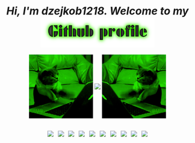 <div align="center">
<h1><i aling="bottom">Hi, I'm dzejkob1218. Welcome to my </i> <img height="80" src="title2.png" align="center"/> </h1> 
  </div>

<div align="center">
   <img align="center" src="left_cat.gif" width="170" height="170"/>
  <img align="center" src="https://github-readme-stats.vercel.app/api/top-langs/?username=dzejkob1218&langs_count=6&exclude_repo=ok-zombie&title_color=ffffff&text_color=ffffff&layout=compact&theme=github_dark&hide=blade,scss,shell" />
  <img align="center" src="right_cat.gif" width="170" height="170"/>
</div>
  
  <br/>
  
<p align="center">
  <img  height="70" align="center" src="https://cdn.jsdelivr.net/gh/devicons/devicon/icons/php/php-plain.svg" />
  &nbsp;
  <img height="50" align="center" src="https://cdn.jsdelivr.net/gh/devicons/devicon/icons/laravel/laravel-plain-wordmark.svg" />
  &nbsp;
  <img height="50" align="center" src="https://cdn.jsdelivr.net/gh/devicons/devicon/icons/python/python-plain.svg" />
  &nbsp;
  <img height="50"  align="center" src="https://cdn.jsdelivr.net/gh/devicons/devicon/icons/javascript/javascript-plain.svg" />
  &nbsp;
  <img height="50" align="center" src="https://cdn.jsdelivr.net/gh/devicons/devicon/icons/html5/html5-plain.svg" />
  &nbsp;
  <img height="50" align="center" src="https://cdn.jsdelivr.net/gh/devicons/devicon/icons/css3/css3-plain.svg" />
  &nbsp;
  <img height="50" align="center" src="https://cdn.jsdelivr.net/gh/devicons/devicon/icons/mysql/mysql-plain.svg" />
  &nbsp;
  <img height="50" align="center" src="https://cdn.jsdelivr.net/gh/devicons/devicon/icons/csharp/csharp-plain.svg" />
  &nbsp;
  <img height="50" align="center" src="https://cdn.jsdelivr.net/gh/devicons/devicon/icons/unity/unity-original.svg" />
  &nbsp;
  <img height="50" align="center" src="https://cdn.jsdelivr.net/gh/devicons/devicon/icons/linux/linux-plain.svg" />
</p>  
  
